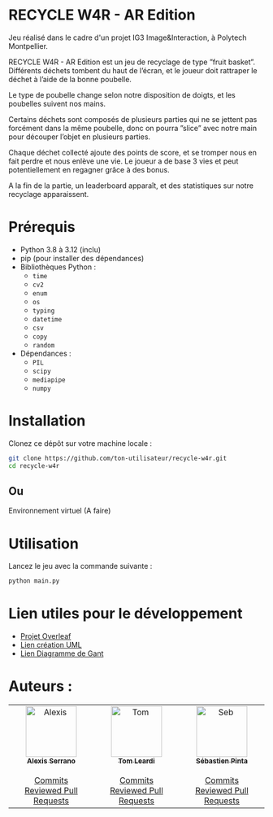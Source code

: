 # RECYCLE W4R - AR Edition
Jeu réalisé dans le cadre d'un projet IG3 Image&Interaction, à Polytech Montpellier.  

RECYCLE W4R - AR Edition est un jeu de recyclage de type ”fruit basket”. Différents déchets tombent du haut de
l’écran, et le joueur doit rattraper le déchet à l’aide de la bonne poubelle.  

Le type de poubelle change selon notre disposition de doigts, et les poubelles suivent nos mains.  

Certains déchets sont composés de plusieurs parties qui ne se jettent pas forcément dans la
même poubelle, donc on pourra ”slice” avec notre main pour découper l’objet en plusieurs parties.  

Chaque déchet collecté ajoute des points de score, et se tromper nous en fait perdre et nous
enlève une vie. Le joueur a de base 3 vies et peut potentiellement en regagner grâce à des bonus.  

A la fin de la partie, un leaderboard apparaît, et des statistiques sur notre recyclage apparaissent.


# Prérequis

- Python 3.8 à 3.12 (inclu)
- pip (pour installer des dépendances)
- Bibliothèques Python :
  - `time`
  - `cv2`
  - `enum`
  - `os`
  - `typing`
  - `datetime`
  - `csv`
  - `copy`
  - `random`
- Dépendances :
  - `PIL`
  - `scipy`
  - `mediapipe`
  - `numpy`
 
# Installation

Clonez ce dépôt sur votre machine locale :
   ```bash
   git clone https://github.com/ton-utilisateur/recycle-w4r.git
   cd recycle-w4r
  ```
## Ou
Environnement virtuel (A faire)
# Utilisation

Lancez le jeu avec la commande suivante :

```bash
python main.py
```

# Lien utiles pour le développement
- [Projet Overleaf](https://www.overleaf.com/project/677cd396395cb682428043f3)
- [Lien création UML](https://draw.io)
- [Lien Diagramme de Gant](https://docs.google.com/spreadsheets/d/1lN4seDiW93CPrhIQoiOF3anqnDFao1mGMybjAvzFJxA/)

# Auteurs :
<table>
  <tbody>
    <tr>
      <td align="center" valign="top" width="14.28%">
        <a href="https://github.com/Byxis">
          <img src="https://avatars.githubusercontent.com/u/35427808?v=4" width="100px;" alt="Alexis"/>
          <br />
          <sub>
            <b>Alexis Serrano</b>
            <br />
          </sub>
        </a>
        <br />
        <a href="https://github.com/Byxis/IG3-ASAIoT/commits/?author=Byxis" title="Commits">Commits</a>
        <br />
        <a href="https://github.com/Byxis/IG3-ASAIoT/pulls?q=is%3Apr+author%3AByxis" title="Reviewed Pull Requests">Reviewed Pull Requests</a>
         <td align="center" valign="top" width="14.28%">
        <a href="https://github.com/SymetTr1x">
          <img src="https://avatars.githubusercontent.com/u/190523592?v=4" width="100px;" alt="Tom"/>
          <br />
          <sub>
            <b>Tom Leardi</b>
            <br />
          </sub>
        </a>
        <br />
        <a href="https://github.com/Byxis/IG3-ASAIoT/commits/?author=SymetTr1x" title="Commits">Commits</a>
        <br />
        <a href="https://github.com/Byxis/IG3-ASAIoT/pulls?q=is%3Apr+author%3ASymetTr1x" title="Reviewed Pull Requests">Reviewed Pull Requests</a>
         <td align="center" valign="top" width="14.28%">
        <a href="https://github.com/Askneuh">
          <img src="https://avatars.githubusercontent.com/u/81713112?v=4" width="100px;" alt="Seb"/>
          <br />
          <sub>
            <b>Sébastien Pinta</b>
            <br />
          </sub>
        </a>
        <br />
        <a href="https://github.com/Byxis/IG3-ASAIoT/commits/?author=Askneuh" title="Commits">Commits</a>
        <br />
        <a href="https://github.com/Byxis/IG3-ASAIoT/pulls?q=is%3Apr+author%3AAskneuh+" title="Reviewed Pull Requests">Reviewed Pull Requests</a>        
    </tr>
  </tbody>
</table>
